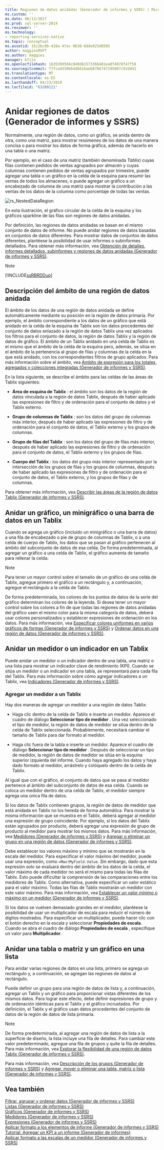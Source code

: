 ```yaml
---
title: Regiones de datos anidadas (Generador de informes y SSRS) | Microsoft Docs
ms.custom: ''
ms.date: 06/13/2017
ms.prod: sql-server-2014
ms.reviewer: ''
ms.technology:
- reporting-services-native
ms.topic: conceptual
ms.assetid: 15c2bc9b-428a-47ac-9630-8dde925d0595
author: maggiesMSFT
ms.author: maggies
manager: kfile
ms.openlocfilehash: 1b35399504c840d81573366401ea8f4978f47f58
ms.sourcegitcommit: f7fced330b64d6616aeb8766747295807c92dd41
ms.translationtype: MT
ms.contentlocale: es-ES
ms.lasthandoff: 04/23/2019
ms.locfileid: "63209121"
---
```

# <a name="nested-data-regions-report-builder-and-ssrs"></a>Anidar regiones de datos (Generador de informes y SSRS)
  Normalmente, una región de datos, como un gráfico, se anida dentro de otra, como una matriz, para mostrar resúmenes de los datos de una manera concisa o para mostrar los datos de forma gráfica, además de hacerlo en una tabla o una matriz.  
  
 Por ejemplo, en el caso de una matriz (también denominada *Tablix*) cuyas filas contienen pedidos de ventas agrupados por almacén y cuyas columnas contienen pedidos de ventas agrupados por trimestre, puede agregar una tabla o un gráfico en la celda de la esquina para resumir las ventas de todos los almacenes, o puede agregar un gráfico a un encabezado de columna de una matriz para mostrar la contribución a las ventas de los datos de la columna como porcentaje de todas las ventas.  
  
 ![rs_NestedDataRegion](../media/rs-nesteddataregion.gif "rs_NestedDataRegion")  
  
 En esta ilustración, el gráfico circular de la celda de la esquina y los gráficos sparkline de las filas son regiones de datos anidadas.  
  
 Por definición, las regiones de datos anidadas se basan en el mismo conjunto de datos de informe. No puede anidar regiones de datos basadas en conjuntos de datos diferentes. Para mostrar datos de conjuntos de datos diferentes, plantéese la posibilidad de usar informes o subinformes detallados. Para obtener más información, vea [Obtención de detalles, informes detallados, subinformes y regiones de datos anidadas &#40;Generador de informes y SSRS&#41;](drillthrough-drilldown-subreports-and-nested-data-regions.md).  
  
> [!NOTE]  
>  [!INCLUDE[ssRBRDDup](../../includes/ssrbrddup-md.md)]  
  
## <a name="understanding-scope-for-a-nested-data-region"></a>Descripción del ámbito de una región de datos anidada  
 El ámbito de los datos de una región de datos anidada se define automáticamente mediante su posición en la región de datos primaria. Por ejemplo, el ámbito correspondiente a los datos de un gráfico que está anidado en la celda de la esquina de Tablix son los datos procedentes del conjunto de datos enlazado a la región de datos Tablix una vez aplicados los filtros para el conjunto de datos, la región de datos Tablix y la región de datos de gráfico. El ámbito de un Tablix anidado en una celda de Tablix es el mismo que el ámbito de la celda de la esquina pero, además, se sitúa en el ámbito de la pertenencia al grupo de filas y columnas de la celda en la que está anidado, con los correspondientes filtros de grupo aplicados. Para más información sobre el ámbito, vea [Ámbito de expresión para los totales, agregados y colecciones integradas &#40;Generador de informes y SSRS&#41;](expression-scope-for-totals-aggregates-and-built-in-collections.md).  
  
 En la lista siguiente, se describe el ámbito para las celdas de las áreas de Tablix siguientes:  
  
-   **Área de esquina de Tablix** : el ámbito son los datos de la región de datos vinculada a la región de datos Tablix, después de haber aplicado las expresiones de filtro y de ordenación para el conjunto de datos y el Tablix externo.  
  
-   **Grupo de columnas de Tablix** : son los datos del grupo de columnas más interior, después de haber aplicado las expresiones de filtro y de ordenación para el conjunto de datos, el Tablix externo y los grupos de columnas.  
  
-   **Grupo de filas del Tablix** : son los datos del grupo de filas más interior, después de haber aplicado las expresiones de filtro y de ordenación para el conjunto de datos, el Tablix externo y los grupos de filas.  
  
-   **Cuerpo del Tablix** : los datos del grupo más interior representado por la intersección de los grupos de filas y los grupos de columnas, después de haber aplicado las expresiones de filtro y de ordenación para el conjunto de datos, el Tablix externo, y los grupos de filas y de columnas.  
  
 Para obtener más información, vea [Describir las áreas de la región de datos Tablix &#40;Generador de informes y SSRS&#41;](tablix-data-region-areas-report-builder-and-ssrs.md).  
  
## <a name="nesting-a-chart-sparkline-or-data-bar-in-a-tablix"></a>Anidar un gráfico, un minigráfico o una barra de datos en un Tablix  
 Cuando se agrega un gráfico (incluido un minigráfico o una barra de datos) a una fila de encabezado o pie de grupo de columnas de Tablix, o a una celda de cuerpo de Tablix, los datos que se pasan al gráfico pertenecen al ámbito del subconjunto de datos de esa celda. De forma predeterminada, al agregar un gráfico a una celda de Tablix, el gráfico aumenta de tamaño para rellenar la celda.  
  
> [!NOTE]  
>  Para tener un mayor control sobre el tamaño de un gráfico de una celda de Tablix, agregue primero el gráfico a un rectángulo y, a continuación, agregue el rectángulo a la celda de Tablix.  
  
 De forma predeterminada, los colores de los puntos de datos de la serie del gráfico determinan los colores de la leyenda. Si desea tener un mayor control sobre los colores a fin de que todas las regiones de datos anidadas del gráfico usen el mismo color para la misma categoría de datos, deberá usar colores personalizados y establecer expresiones de ordenación en los datos. Para más información, vea [Especificar colores uniformes en varios gráficos de formas &#40;Generador de informes y SSRS&#41;](charts-report-builder-and-ssrs.md) y [Ordenar datos en una región de datos &#40;Generador de informes y SSRS&#41;](sort-data-in-a-data-region-report-builder-and-ssrs.md).  
  
## <a name="nesting-a-gauge-or-an-indicator-in-a-tablix"></a>Anidar un medidor o un indicador en un Tablix  
 Puede anidar un medidor o un indicador dentro de una tabla, una matriz o una lista para mostrar un indicador clave de rendimiento (KPI). Cuando se sitúa un medidor o un indicador en una tabla, se representará para cada fila del Tablix. Para más información sobre cómo agregar indicadores a un Tablix, vea [Indicadores &#40;Generador de informes y SSRS&#41;](indicators-report-builder-and-ssrs.md).  
  
### <a name="adding-a-gauge-to-a-tablix"></a>Agregar un medidor a un Tablix  
 Hay dos maneras de agregar un medidor a una región de datos Tablix:  
  
-   Haga clic dentro de la celda de Tablix e inserte un medidor. Aparece el cuadro de diálogo **Seleccionar tipo de medidor** . Una vez seleccionado el tipo de medidor, la región de datos de medidor se sitúa dentro de la celda de Tablix seleccionada. Probablemente, necesitará cambiar el tamaño de Tablix para dar formato al medidor.  
  
-   Haga clic fuera de la tabla e inserte un medidor. Aparece el cuadro de diálogo **Seleccionar tipo de medidor** . Después de seleccionar un tipo de medidor, la región de datos de medidor se sitúa en la esquina superior izquierda del informe. Cuando haya agregado los datos y haya dado formato al medidor, arrástrelo y colóquelo dentro de la celda de Tablix.  
  
 Al igual que con el gráfico, el conjunto de datos que se pasa al medidor pertenece al ámbito del subconjunto de datos de esa celda. Cuando se coloca un medidor dentro de una celda de Tablix, el medidor siempre agrega una única fila de datos.  
  
 Si los datos de Tablix contienen grupos, la región de datos de medidor que está anidada en Tablix no los hereda de forma automática. Para mostrar la misma información que se muestra en el Tablix, deberá agregar al medidor una expresión de grupo coincidente. Por ejemplo, si los datos del Tablix están agrupados por producto, deberá agregar una expresión de grupo de producto al medidor para mostrar los mismos datos. Para más información, vea [Medidores &#40;Generador de informes y SSRS&#41;](gauges-report-builder-and-ssrs.md) y [Agregar o eliminar un grupo en una región de datos &#40;Generador de informes y SSRS&#41;](add-or-delete-a-group-in-a-data-region-report-builder-and-ssrs.md).  
  
 Debe establecer los valores máximo y mínimo que se mostrarán en la escala del medidor. Para especificar el valor máximo del medidor, puede usar una expresión, como `=Max!MyField.Value`. Sin embargo, dado que esta expresión solo se evaluará dentro del ámbito de los datos de la celda, el valor máximo de cada medidor no será el mismo para todas las filas de Tablix. Esto puede dificultar la comprensión de las comparaciones entre los medidores de Tablix. Como alternativa, puede especificar un valor estático para el valor máximo. Todas las filas de Tablix mostrarán un medidor con este valor máximo. Para más información, vea [Establecer un valor mínimo o máximo en un medidor &#40;Generador de informes y SSRS&#41;](set-a-minimum-or-maximum-on-a-gauge-report-builder-and-ssrs.md).  
  
 Si los datos se vuelven demasiado grandes en el medidor, plantéese la posibilidad de usar un multiplicador de escala para reducir el número de dígitos mostrados. Para especificar un multiplicador, puede hacer clic con el botón derecho en la escala y seleccionar **Propiedades de escala**. Cuando se abra el cuadro de diálogo **Propiedades de escala** , especifique un valor para **Multiplicador**.  
  
## <a name="nesting-a-table-or-matrix-and-a-chart-in-a-list"></a>Anidar una tabla o matriz y un gráfico en una lista  
 Para anidar varias regiones de datos en una lista, primero se agrega un rectángulo y, a continuación, se agregan las regiones de datos al rectángulo.  
  
 Puede definir un grupo para una región de datos de lista y, a continuación, agregar un Tablix y un gráfico para proporcionar vistas diferentes de los mismos datos. Para lograr este efecto, debe definir expresiones de grupo y de ordenación idénticas para el Tablix y el gráfico incrustados. Por definición, el Tablix y el gráfico usan datos procedentes del conjunto de datos de la región de datos de lista primaria.  
  
> [!NOTE]  
>  De forma predeterminada, al agregar una región de datos de lista a la superficie de diseño, la lista incluye una fila de detalles. Para cambiar este valor predeterminado, agregue una fila de grupos y quite la fila de detalles. Para más información, vea [Explorar la flexibilidad de una región de datos Tablix &#40;Generador de informes y SSRS&#41;](exploring-the-flexibility-of-a-tablix-data-region-report-builder-and-ssrs.md).  
  
 Para más información, vea [Descripción de los grupos &#40;Generador de informes y SSRS&#41;](understanding-groups-report-builder-and-ssrs.md) y [Agregar, mover o eliminar una tabla, matriz o lista &#40;Generador de informes y SSRS&#41;](add-move-or-delete-a-table-matrix-or-list-report-builder-and-ssrs.md).  
  
## <a name="see-also"></a>Vea también  
 [Filtrar, agrupar y ordenar datos &#40;Generador de informes y SSRS&#41;](filter-group-and-sort-data-report-builder-and-ssrs.md)   
 [Listas &#40;Generador de informes y SSRS&#41;](tables-matrices-and-lists-report-builder-and-ssrs.md)   
 [Gráficos &#40;Generador de informes y SSRS&#41;](charts-report-builder-and-ssrs.md)   
 [Medidores &#40;Generador de informes y SSRS&#41;](gauges-report-builder-and-ssrs.md)   
 [Expresiones &#40;Generador de informes y SSRS&#41;](expressions-report-builder-and-ssrs.md)   
 [Aplicar formato a los elementos de informe &#40;Generador de informes y SSRS&#41;](formatting-report-items-report-builder-and-ssrs.md)   
 [Tutorial: Agregar un KPI a un informe &#40;Generador de informes&#41;](../tutorial-adding-a-kpi-to-your-report-report-builder.md)   
 [Aplicar formato a las escalas de un medidor &#40;Generador de informes y SSRS&#41;](formatting-scales-on-a-gauge-report-builder-and-ssrs.md)  
  
  
